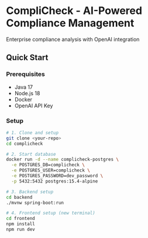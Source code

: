 # CompliCheck - AI-Powered Compliance Management

Enterprise compliance analysis with OpenAI integration

## Quick Start

### Prerequisites
- Java 17
- Node.js 18
- Docker
- OpenAI API Key

### Setup
```bash
# 1. Clone and setup
git clone <your-repo>
cd complicheck

# 2. Start database
docker run -d --name complicheck-postgres \
  -e POSTGRES_DB=complicheck \
  -e POSTGRES_USER=complicheck \
  -e POSTGRES_PASSWORD=dev_password \
  -p 5432:5432 postgres:15.4-alpine

# 3. Backend setup
cd backend
./mvnw spring-boot:run

# 4. Frontend setup (new terminal)
cd frontend
npm install
npm run dev